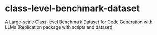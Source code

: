 # class-level-benchmark-dataset
A Large-scale Class-level Benchmark Dataset for Code Generation with LLMs (Replication package with scripts and dataset)
